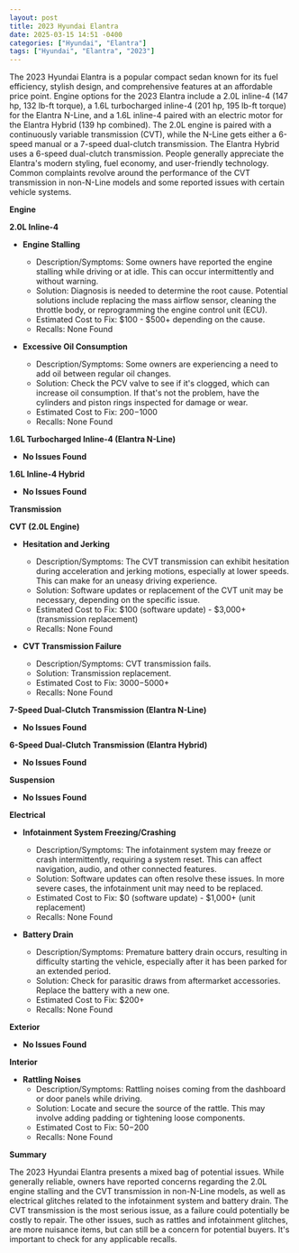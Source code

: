 ```yaml
---
layout: post
title: 2023 Hyundai Elantra
date: 2025-03-15 14:51 -0400
categories: ["Hyundai", "Elantra"]
tags: ["Hyundai", "Elantra", "2023"]
---
```

The 2023 Hyundai Elantra is a popular compact sedan known for its fuel efficiency, stylish design, and comprehensive features at an affordable price point. Engine options for the 2023 Elantra include a 2.0L inline-4 (147 hp, 132 lb-ft torque), a 1.6L turbocharged inline-4 (201 hp, 195 lb-ft torque) for the Elantra N-Line, and a 1.6L inline-4 paired with an electric motor for the Elantra Hybrid (139 hp combined). The 2.0L engine is paired with a continuously variable transmission (CVT), while the N-Line gets either a 6-speed manual or a 7-speed dual-clutch transmission. The Elantra Hybrid uses a 6-speed dual-clutch transmission. People generally appreciate the Elantra's modern styling, fuel economy, and user-friendly technology. Common complaints revolve around the performance of the CVT transmission in non-N-Line models and some reported issues with certain vehicle systems.

**Engine**

**2.0L Inline-4**

*   **Engine Stalling**
    *   Description/Symptoms: Some owners have reported the engine stalling while driving or at idle. This can occur intermittently and without warning.
    *   Solution: Diagnosis is needed to determine the root cause. Potential solutions include replacing the mass airflow sensor, cleaning the throttle body, or reprogramming the engine control unit (ECU).
    *   Estimated Cost to Fix: $100 - $500+ depending on the cause.
    *   Recalls: None Found

*   **Excessive Oil Consumption**
    *   Description/Symptoms: Some owners are experiencing a need to add oil between regular oil changes.
    *   Solution: Check the PCV valve to see if it's clogged, which can increase oil consumption. If that's not the problem, have the cylinders and piston rings inspected for damage or wear.
    *   Estimated Cost to Fix: $200-$1000
    *   Recalls: None Found

**1.6L Turbocharged Inline-4 (Elantra N-Line)**

*   **No Issues Found**

**1.6L Inline-4 Hybrid**

*   **No Issues Found**

**Transmission**

**CVT (2.0L Engine)**

*   **Hesitation and Jerking**
    *   Description/Symptoms: The CVT transmission can exhibit hesitation during acceleration and jerking motions, especially at lower speeds. This can make for an uneasy driving experience.
    *   Solution: Software updates or replacement of the CVT unit may be necessary, depending on the specific issue.
    *   Estimated Cost to Fix: $100 (software update) - $3,000+ (transmission replacement)
    *   Recalls: None Found

*   **CVT Transmission Failure**
    *   Description/Symptoms: CVT transmission fails.
    *   Solution: Transmission replacement.
    *   Estimated Cost to Fix: $3000-$5000+
    *   Recalls: None Found

**7-Speed Dual-Clutch Transmission (Elantra N-Line)**

*   **No Issues Found**

**6-Speed Dual-Clutch Transmission (Elantra Hybrid)**

*   **No Issues Found**

**Suspension**

*   **No Issues Found**

**Electrical**

*   **Infotainment System Freezing/Crashing**
    *   Description/Symptoms: The infotainment system may freeze or crash intermittently, requiring a system reset. This can affect navigation, audio, and other connected features.
    *   Solution: Software updates can often resolve these issues. In more severe cases, the infotainment unit may need to be replaced.
    *   Estimated Cost to Fix: $0 (software update) - $1,000+ (unit replacement)
    *   Recalls: None Found

*   **Battery Drain**
    *   Description/Symptoms: Premature battery drain occurs, resulting in difficulty starting the vehicle, especially after it has been parked for an extended period.
    *   Solution: Check for parasitic draws from aftermarket accessories. Replace the battery with a new one.
    *   Estimated Cost to Fix: $200+
    *   Recalls: None Found

**Exterior**

*   **No Issues Found**

**Interior**

*   **Rattling Noises**
    *   Description/Symptoms: Rattling noises coming from the dashboard or door panels while driving.
    *   Solution: Locate and secure the source of the rattle. This may involve adding padding or tightening loose components.
    *   Estimated Cost to Fix: $50-$200
    *   Recalls: None Found

**Summary**

The 2023 Hyundai Elantra presents a mixed bag of potential issues. While generally reliable, owners have reported concerns regarding the 2.0L engine stalling and the CVT transmission in non-N-Line models, as well as electrical glitches related to the infotainment system and battery drain. The CVT transmission is the most serious issue, as a failure could potentially be costly to repair. The other issues, such as rattles and infotainment glitches, are more nuisance items, but can still be a concern for potential buyers. It's important to check for any applicable recalls.

